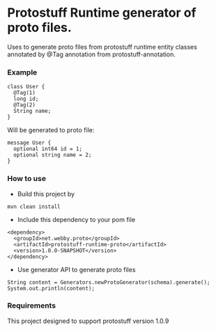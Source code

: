 Protostuff Runtime generator of proto files.
====

Uses to generate proto files from protostuff runtime entity classes annotated by @Tag annotation from protostuff-annotation.

### Example

```
class User {
  @Tag(1)
  long id;
  @Tag(2)
  String name;
}
```

Will be generated to proto file:
```
message User {
  optional int64 id = 1;
  optional string name = 2;
}
```

### How to use

* Build this project by
```
mvn clean install
```
* Include this dependency to your pom file
```
<dependency>
  <groupId>net.webby.proto</groupId>
  <artifactId>protostuff-runtime-proto</artifactId>
  <version>1.0.0-SNAPSHOT</version>
</dependency>
```
* Use generator API to generate proto files
```
String content = Generators.newProtoGenerator(schema).generate();
System.out.println(content);
```

### Requirements

This project designed to support protostuff version 1.0.9

